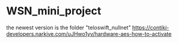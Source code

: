 # WSN_mini_project

the newest version is the folder "teloswift_nullnet" 
https://contiki-developers.narkive.com/uJHwo1yv/hardware-aes-how-to-activate